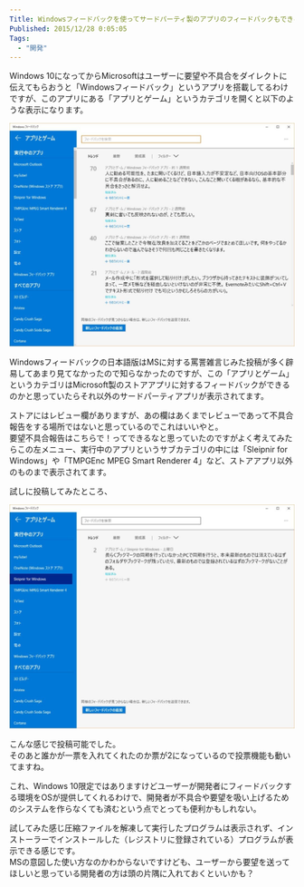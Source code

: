 ```yaml
---
Title: Windowsフィードバックを使ってサードパーティ製のアプリのフィードバックもできる？
Published: 2015/12/28 0:05:05
Tags:
  - "開発"
---
```

Windows 10になってからMicrosoftはユーザーに要望や不具合をダイレクトに伝えてもらおうと「Windowsフィードバック」というアプリを搭載してるわけですが、このアプリにある「アプリとゲーム」というカテゴリを開くと以下のような表示になります。  

![](20151227234503.jpg) 

Windowsフィードバックの日本語版はMSに対する罵詈雑言じみた投稿が多く辟易してあまり見てなかったので知らなかったのですが、この「アプリとゲーム」というカテゴリはMicrosoft製のストアアプリに対するフィードバックができるのかと思っていたらそれ以外のサードパーティアプリが表示されてます。  

<!-- more -->

ストアにはレビュー欄がありますが、あの欄はあくまでレビューであって不具合報告をする場所ではないと思っているのでこれはいいやと。  
要望不具合報告はこちらで！ってできるなと思っていたのですがよく考えてみたらこの左メニュー、実行中のアプリというサブカテゴリの中には「Sleipnir for Windows」や「TMPGEnc MPEG Smart Renderer 4」など、ストアアプリ以外のものまで表示されてます。  

試しに投稿してみたところ、  

![](20151227235642.jpg) 

こんな感じで投稿可能でした。  
そのあと誰かが一票を入れてくれたのか票が2になっているので投票機能も動いてますね。  

これ、Windows 10限定ではありますけどユーザーが開発者にフィードバックする環境をOSが提供してくれるわけで、開発者が不具合や要望を吸い上げるためのシステムを作らなくても済むという点でとっても便利かもしれない。  

試してみた感じ圧縮ファイルを解凍して実行したプログラムは表示されず、インストーラーでインストールした（レジストリに登録されている）プログラムが表示できる感じです。  
MSの意図した使い方なのかわからないですけども、ユーザーから要望を送ってほしいと思っている開発者の方は頭の片隅に入れておくといいかも？